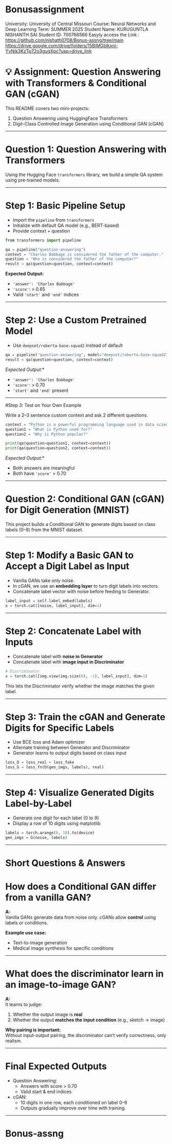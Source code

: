 # Bonusassignment
University: University of Central Missouri
Course: Neural Networks and Deep Learning
Term: SUMMER 2025
Student Name: KURUGUNTLA NISHANTH SAI
Student ID: 700766566
Easyly access the Link : https://github.com/nishath0708/Bonus-assng/tree/main
https://drive.google.com/drive/folders/15BiMGblkxni-YvNik3KzTp72o3guqXpc?usp=drive_link
# 💡 Assignment: Question Answering with Transformers & Conditional GAN (cGAN)

This README covers two mini-projects:

1.  Question Answering using HuggingFace Transformers  
2.  Digit-Class Controlled Image Generation using Conditional GAN (cGAN)

---

# Question 1: Question Answering with Transformers

Using the Hugging Face `transformers` library, we build a simple QA system using pre-trained models.

---

# Step 1: Basic Pipeline Setup

- Import the `pipeline` from `transformers`
- Initialize with default QA model (e.g., BERT-based)
- Provide context + question

```python
from transformers import pipeline

qa = pipeline("question-answering")
context = "Charles Babbage is considered the father of the computer."
question = "Who is considered the father of the computer?"
result = qa(question=question, context=context)
```

**Expected Output:**
- `'answer': 'Charles Babbage'`
- `'score'`: > 0.65
- Valid `'start'` and `'end'` indices

---

# Step 2: Use a Custom Pretrained Model

- Use `deepset/roberta-base-squad2` instead of default

```python
qa = pipeline("question-answering", model="deepset/roberta-base-squad2", tokenizer="deepset/roberta-base-squad2")
result = qa(question=question, context=context)
```

*Expected Output:**
- `'answer': 'Charles Babbage'`
- `'score'`: > 0.70
- `'start'` and `'end'` present

---

#Step 3: Test on Your Own Example

Write a 2–3 sentence custom context and ask 2 different questions.

```python
context = "Python is a powerful programming language used in data science. It is known for its simplicity and readability."
question1 = "What is Python used for?"
question2 = "Why is Python popular?"

print(qa(question=question1, context=context))
print(qa(question=question2, context=context))
```

*Expected Output:**
- Both answers are meaningful
- Both have `'score'` > 0.70

---

#  Question 2: Conditional GAN (cGAN) for Digit Generation (MNIST)

This project builds a Conditional GAN to generate digits based on class labels (0–9) from the MNIST dataset.

---

# Step 1: Modify a Basic GAN to Accept a Digit Label as Input

- Vanilla GANs take only noise.
- In cGAN, we use an **embedding layer** to turn digit labels into vectors.
- Concatenate label vector with noise before feeding to Generator.

```python
label_input = self.label_embed(labels)
x = torch.cat([noise, label_input], dim=1)
```

---

# Step 2: Concatenate Label with Inputs

- Concatenate label with **noise in Generator**
- Concatenate label with **image input in Discriminator**

```python
# Discriminator
x = torch.cat([img.view(img.size(0), -1), label_input], dim=1)
```

This lets the Discriminator verify whether the image matches the given label.

---

# Step 3: Train the cGAN and Generate Digits for Specific Labels

- Use BCE loss and Adam optimizer
- Alternate training between Generator and Discriminator
- Generator learns to output digits based on class input

```python
loss_D = loss_real + loss_fake
loss_G = loss_fn(D(gen_imgs, labels), real)
```

---

#  Step 4: Visualize Generated Digits Label-by-Label

- Generate one digit for each label (0 to 9)
- Display a row of 10 digits using matplotlib

```python
labels = torch.arange(0, 10).to(device)
gen_imgs = G(noise, labels)
```

---

#  Short Questions & Answers

# How does a Conditional GAN differ from a vanilla GAN?

**A:**  
Vanilla GANs generate data from noise only. cGANs allow **control** using labels or conditions.

**Example use case:**  
- Text-to-image generation  
- Medical image synthesis for specific conditions

---

# What does the discriminator learn in an image-to-image GAN?

**A:**  
It learns to judge:
1. Whether the output image is **real**  
2. Whether the output **matches the input condition** (e.g., sketch → image)

**Why pairing is important:**  
Without input-output pairing, the discriminator can’t verify correctness, only realism.

---

# Final Expected Outputs

- Question Answering:
  - Answers with score > 0.70
  - Valid start & end indices
- cGAN:
  - 10 digits in one row, each conditioned on label 0–9
  - Outputs gradually improve over time with training

---
# Bonus-assng
